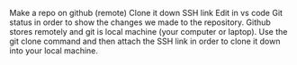 Make a repo on github (remote)
Clone it down SSH link
Edit in vs code
Git status in order to show the changes we made to the repository. 
Github stores remotely
and git is local machine (your computer or laptop).
Use the git clone command and then attach the SSH link in order to clone it down into your local machine. 
